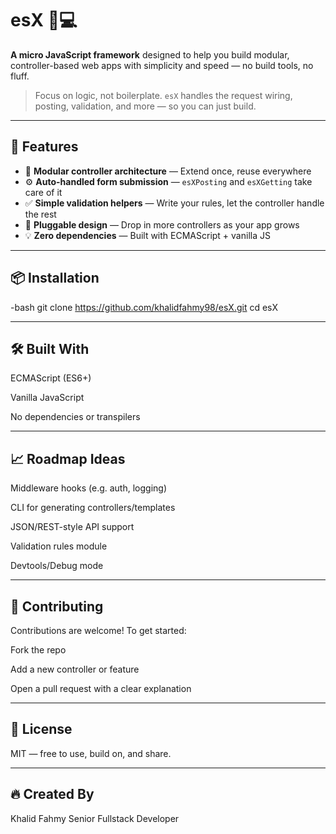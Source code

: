 # esX 🧠💻

**A micro JavaScript framework** designed to help you build modular, controller-based web apps with simplicity and speed — no build tools, no fluff.

> Focus on logic, not boilerplate. `esX` handles the request wiring, posting, validation, and more — so you can just build.

---

## 🚀 Features

- 🧱 **Modular controller architecture** — Extend once, reuse everywhere
- ⚙️ **Auto-handled form submission** — `esXPosting` and `esXGetting` take care of it
- ✅ **Simple validation helpers** — Write your rules, let the controller handle the rest
- 🔌 **Pluggable design** — Drop in more controllers as your app grows
- 💡 **Zero dependencies** — Built with ECMAScript + vanilla JS

---

## 📦 Installation

-bash
git clone https://github.com/khalidfahmy98/esX.git
cd esX

---

## 🛠 Built With
ECMAScript (ES6+)

Vanilla JavaScript

No dependencies or transpilers

---


## 📈 Roadmap Ideas
 Middleware hooks (e.g. auth, logging)

 CLI for generating controllers/templates

 JSON/REST-style API support

 Validation rules module

 Devtools/Debug mode


---

## 🤝 Contributing
Contributions are welcome! To get started:

Fork the repo

Add a new controller or feature

Open a pull request with a clear explanation


---

## 📄 License
MIT — free to use, build on, and share.


---
## 🔥 Created By
Khalid Fahmy
Senior Fullstack Developer
